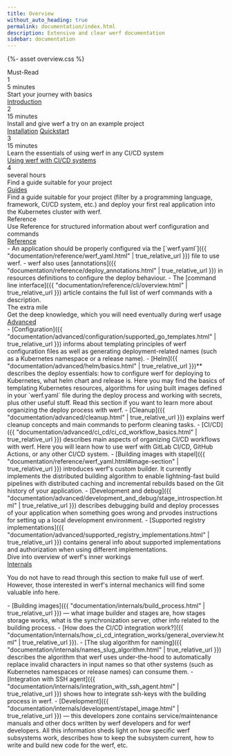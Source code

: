 ```yaml
---
title: Overview
without_auto_heading: true
permalink: documentation/index.html
description: Extensive and clear werf documentation
sidebar: documentation
---
```


{%- asset overview.css %}

<div class="overview">
    <div class="overview__title">Must-Read</div>
    <div class="overview__row">
        <div class="overview__step">
            <div class="overview__step-header">
                <div class="overview__step-num">1</div>
                <div class="overview__step-time">5 minutes</div>
            </div>
            <div class="overview__step-title">Start your journey with basics</div>
            <div class="overview__step-actions">
                <a class="overview__step-action" href="{{ "introduction.html" | true_relative_url }}">Introduction</a>
            </div>
        </div>
        <div class="overview__step">
            <div class="overview__step-header">
                <div class="overview__step-num">2</div>
                <div class="overview__step-time">15 minutes</div>
            </div>
            <div class="overview__step-title">Install and give werf a try on an example project</div>
            <div class="overview__step-actions">
                <a class="overview__step-action" href="{{ "installation.html" | true_relative_url }}">Installation</a>
                <a class="overview__step-action" href="{{ "documentation/quickstart.html" | true_relative_url }}">Quickstart</a>
            </div>
        </div>
    </div>
    <div class="overview__step">
        <div class="overview__step-header">
            <div class="overview__step-num">3</div>
            <div class="overview__step-time">15 minutes</div>
        </div>
        <div class="overview__step-title">Learn the essentials of using werf in any CI/CD system</div>
        <div class="overview__step-actions">
            <a class="overview__step-action" href="{{ "documentation/using_with_ci_cd_systems.html" | true_relative_url }}">Using werf with CI/CD systems</a>
        </div>
    </div>
    <div class="overview__step">
        <div class="overview__step-header">
            <div class="overview__step-num">4</div>
            <div class="overview__step-time">several hours</div>
        </div>
        <div class="overview__step-title">Find a guide suitable for your project</div>
        <div class="overview__step-actions">
            <a class="overview__step-action" href="{{ "documentation/guides.html" | true_relative_url }}">Guides</a>
        </div>
        <div class="overview__step-info">
            Find a guide suitable for your project (filter by a programming language, framework, CI/CD system, etc.) and deploy your first real application into the Kubernetes cluster with werf.
        </div>
    </div>
    <div class="overview__title">Reference</div>
    <div class="overview__step">
        <div class="overview__step-title">Use Reference for structured information about werf configuration and commands</div>
        <div class="overview__step-actions">
            <a class="overview__step-action" href="{{ "documentation/reference/werf_yaml.html" | true_relative_url }}">Reference</a>
        </div>
        <div class="overview__step-info">
<div markdown="1">
 - An application should be properly configured via the [`werf.yaml`]({{ "documentation/reference/werf_yaml.html" | true_relative_url }}) file to use werf.
 - werf also uses [annotations]({{ "documentation/reference/deploy_annotations.html" | true_relative_url }}) in resources definitions to configure the deploy behaviour.
 - The [command line interface]({{ "documentation/reference/cli/overview.html" | true_relative_url }}) article contains the full list of werf commands with a description.
</div>
        </div>
    </div>
    <div class="overview__title">The extra mile</div>
    <div class="overview__step">
        <div class="overview__step-title">Get the deep knowledge, which you will need eventually during werf usage</div>
        <div class="overview__step-actions">
            <a class="overview__step-action" href="{{ "documentation/advanced/configuration/supported_go_templates.html" | true_relative_url }}">Advanced</a>
        </div>
        <div class="overview__step-info">
<div markdown="1">
 - [Configuration]({{ "documentation/advanced/configuration/supported_go_templates.html" | true_relative_url }}) informs about templating principles of werf configuration files as well as generating deployment-related names (such as a Kubernetes namespace or a release name).
 - [Helm]({{ "documentation/advanced/helm/basics.html" | true_relative_url }})** describes the deploy essentials: how to configure werf for deploying to Kubernetes, what helm chart and release is. Here you may find the basics of templating Kubernetes resources, algorithms for using built images defined in your `werf.yaml` file during the deploy process and working with secrets, plus other useful stuff. Read this section if you want to learn more about organizing the deploy process with werf.
 - [Cleanup]({{ "documentation/advanced/cleanup.html" | true_relative_url }}) explains werf cleanup concepts and main commands to perform cleaning tasks.
 - [CI/CD]({{ "documentation/advanced/ci_cd/ci_cd_workflow_basics.html" | true_relative_url }}) describes main aspects of organizing CI/CD workflows with werf. Here you will learn how to use werf with GitLab CI/CD, GitHub Actions, or any other CI/CD system.
 - [Building images with stapel]({{ "documentation/reference/werf_yaml.html#image-section" | true_relative_url }}) introduces werf's custom builder. It currently implements the distributed building algorithm to enable lightning-fast build pipelines with distributed caching and incremental rebuilds based on the Git history of your application.
 - [Development and debug]({{ "documentation/advanced/development_and_debug/stage_introspection.html" | true_relative_url }}) describes debugging build and deploy processes of your application when something goes wrong and prvodes instructions for setting up a local development environment.
 - [Supported registry implementations]({{ "documentation/advanced/supported_registry_implementations.html" | true_relative_url }}) contains general info about supported implementations and authorization when using different implementations.
</div>
        </div>
    </div>
    <div class="overview__step">
        <div class="overview__step-title">Dive into overview of werf's inner workings</div>
        <div class="overview__step-actions">
            <a class="overview__step-action" href="{{ "documentation/internals/build_process.html" | true_relative_url }}">Internals</a>
        </div>
        <div class="overview__step-info">
            <p>You do not have to read through this section to make full use of werf. However, those interested in werf's internal mechanics will find some valuable info here.</p>
<div markdown="1">
 - [Building images]({{ "documentation/internals/build_process.html" | true_relative_url }}) — what image builder and stages are, how stages storage works, what is the synchronization server, other info related to the building process.
 - [How does the CI/CD integration work?]({{ "documentation/internals/how_ci_cd_integration_works/general_overview.html" | true_relative_url }}).
 - [The slug algorithm for naming]({{ "documentation/internals/names_slug_algorithm.html" | true_relative_url }}) describes the algorithm that werf uses under-the-hood to automatically replace invalid characters in input names so that other systems (such as Kubernetes namespaces or release names) can consume them.
 - [Integration with SSH agent]({{ "documentation/internals/integration_with_ssh_agent.html" | true_relative_url }}) shows how to integrate ssh-keys with the building process in werf.
 - [Development]({{ "documentation/internals/development/stapel_image.html" | true_relative_url }}) — this developers zone contains service/maintenance manuals and other docs written by werf developers and for werf developers. All this information sheds light on how specific werf subsystems work, describes how to keep the subsystem current, how to write and build new code for the werf, etc.
</div>
        </div>
    </div>
</div>
